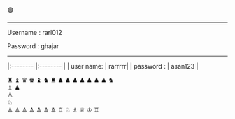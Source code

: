 

🟢 

---

Username :  rarl012

Password :   ghajar

---



|:-------- |:-------- |
| user name:   | rarrrrr|
| password :    | asan123  |



♜	 	♝	♛	♚	♝	♞	♜
 	♟	♟	♟	 	♟	♟	♟
♟	 	♞	 	 	 	 	 
 	♗	 	 	♟	 	 	 
 	 	 	 	♙	 	 	 
 	 	 	 	 	♘	 	 
♙	♙	♙	♙	 	♙	♙	♙
♖	♘	♗	♕	♔	 	 	♖
